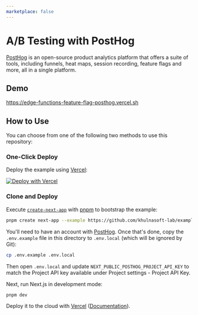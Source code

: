 ```yaml
---
marketplace: false
---
```


# A/B Testing with PostHog

[PostHog](https://posthog.com/) is an open-source product analytics platform that offers a suite of tools, including funnels, heat maps, session recording, feature flags and more, all in a single platform.

## Demo

https://edge-functions-feature-flag-posthog.vercel.sh

## How to Use

You can choose from one of the following two methods to use this repository:

### One-Click Deploy

Deploy the example using [Vercel](https://vercel.com?utm_source=github&utm_medium=readme):

[![Deploy with Vercel](https://vercel.com/button)](https://vercel.com/new/clone?repository-url=https://github.com/khulnasoft-lab/examples/tree/main/edge-middleware/feature-flag-posthog&env=NEXT_PUBLIC_POSTHOG_PROJECT_API_KEY&project-name=feature-flag-posthog&repository-name=feature-flag-posthog)

### Clone and Deploy

Execute [`create-next-app`](https://github.com/khulnasoft-lab/next.js/tree/canary/packages/create-next-app) with [pnpm](https://pnpm.io/installation) to bootstrap the example:

```bash
pnpm create next-app --example https://github.com/khulnasoft-lab/examples/tree/main/edge-middleware/feature-flag-posthog feature-flag-posthog
```

You'll need to have an account with [PostHog](https://posthog.com/signup). Once that's done, copy the `.env.example` file in this directory to `.env.local` (which will be ignored by Git):

```bash
cp .env.example .env.local
```

Then open `.env.local` and update `NEXT_PUBLIC_POSTHOG_PROJECT_API_KEY` to match the Project API key available under Project settings - Project API Key.

Next, run Next.js in development mode:

```bash
pnpm dev
```

Deploy it to the cloud with [Vercel](https://vercel.com/new?utm_source=github&utm_medium=readme&utm_campaign=edge-middleware-eap) ([Documentation](https://nextjs.org/docs/deployment)).
